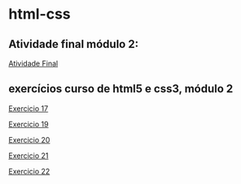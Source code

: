 # html-css

## Atividade final módulo 2:

<a href="https://aturys.github.io/CursoEmVideoEX01/CursoEmVideoEX01/index.html">Atividade Final </a>

## exercícios curso de html5 e css3, módulo 2

<a href="https://aturys.github.io/CursoEmVideoEX01/exercicios/ex017/index.html">Exercicio 17 </a>

<a href="https://aturys.github.io/CursoEmVideoEX01/exercicios/ex019/seletor01.html">Exercicio 19 </a>

<a href="https://aturys.github.io/CursoEmVideoEX01/exercicios/ex020/hover.html">Exercicio 20 </a>

<a href="https://aturys.github.io/CursoEmVideoEX01/exercicios/ex021/box-level02.html">Exercicio 21 </a>

<a href="https://aturys.github.io/CursoEmVideoEX01/exercicios/ex022/inline.html">Exercicio 22 </a>